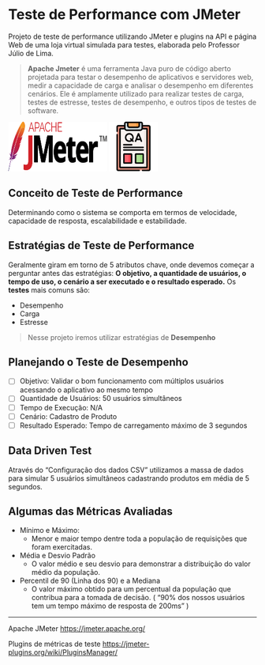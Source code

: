 # Teste de Performance com JMeter 

Projeto de teste de performance utilizando JMeter e plugins na API e página Web de uma loja virtual simulada para testes, elaborada pelo Professor Júlio de Lima.

> **Apache Jmeter** é uma ferramenta Java puro de código aberto projetada para testar o desempenho de aplicativos e servidores web, medir a capacidade de carga e analisar o desempenho em diferentes cenários. Ele é amplamente utilizado para realizar testes de carga, testes de estresse, testes de desempenho, e outros tipos de testes de software.

<img src= "assets/Apache_JMeter.png" height=100 width=200/> <img src = "assets/quality-assurance.png" height=100 width=100/>

## Conceito de Teste de Performance 

Determinando como o sistema se comporta em termos de velocidade, capacidade de resposta, escalabilidade e estabilidade.

## Estratégias de Teste de Performance

Geralmente giram em torno de 5 atributos chave, onde devemos começar a perguntar antes das estratégias: 
**O objetivo, a quantidade de usuários, o tempo de uso, o cenário a ser executado e o resultado esperado.**
Os **testes** mais comuns são:
-   Desempenho
-   Carga
-   Estresse

> Nesse projeto iremos utilizar estratégias de **Desempenho**

## Planejando o Teste de Desempenho

 - [ ] Objetivo: Validar o bom funcionamento com múltiplos usuários acessando o aplicativo ao mesmo tempo
 - [ ] Quantidade de Usuários: 50 usuários simultâneos
 - [ ] Tempo de Execução: N/A
 - [ ] Cenário: Cadastro de Produto
 - [ ]  Resultado Esperado: Tempo de carregamento máximo de 3 segundos

> 
## Data Driven Test

Através do “Configuração dos dados CSV” utilizamos a massa de dados para simular 5 usuários simultâneos cadastrando produtos em média de 5 segundos.

## Algumas das Métricas Avaliadas
-   Mínimo e Máximo:
    -   Menor e maior tempo dentre toda a população de requisições que foram exercitadas.
-   Média e Desvio Padrão
    -   O valor médio e seu desvio para demonstrar a distribuição do valor médio da população.
-   Percentil de 90 (Linha dos 90) e a Mediana
    -   O valor máximo obtido para um percentual da população que contribua para a tomada de decisão. ( “90% dos nossos usuários tem um tempo máximo de resposta de 200ms” )

---
Apache JMeter
 https://jmeter.apache.org/
 
Plugins de métricas de teste
https://jmeter-plugins.org/wiki/PluginsManager/
